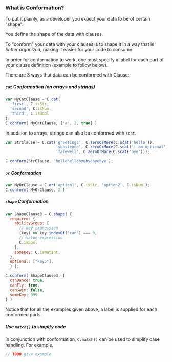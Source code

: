 ### What is Conformation?

To put it plainly, as a developer you expect your data to be of certain "shape".

You define the shape of the data with clauses.

To "conform" your data with your clauses is to shape it in a way that is <em>better organized</em>, making it easier for your code to consume.

In order for conformation to work, one must specify a label for each part of your clause definition (example to follow below).

There are 3 ways that data can be conformed with Clause:

##### `cat` Conformation (on arrays and strings)

```js
var MyCatClause = C.cat(
  'first', C.isStr, 
  'second', C.isNum, 
  'third', C.isBool
);
C.conform( MyCatClause, ["a", 2, true] )
```

In addition to arrays, strings can also be conformed with `scat`.

```js
var StrClause = C.cat('greetings', C.zeroOrMore(C.scat('hello')),
                      'substence', C.zeroOrMore(C.scat('i am optional')),
                      'farewell', C.zeroOrMore(C.scat('bye')));

C.conform(StrClause, 'hellohellobyebyebyebye');
```

##### `or` Conformation

```js
var MyOrClause = C.or('option1', C.isStr, 'option2', C.isNum );
C.conform( MyOrClause, 2 )
```

##### `shape` Conformation

```js
var ShapeClause3 = C.shape( { 
  required: {
    abilityGroup: [ 
      // key expression
      (key) => key.indexOf('can') === 0,
      // value expression
      C.isBool
    ],
    someKey: C.isNatInt,
  }, 
  optional: ["key5"],
  } );

C.conform( ShapeClause3, { 
  canDance: true, 
  canFly: true, 
  canSwim: false, 
  someKey: 999 
} )
```

Notice that for all the examples given above, a label is supplied for each conformed parts.

##### Use `match()` to simplfy code

In conjunction with conformation, `C.match()` can be used to simplify case handling. For example,

```js
// TODO give example
```